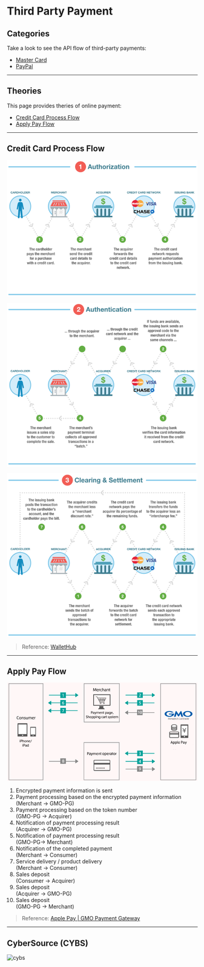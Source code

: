 Third Party Payment
===================

Categories
----------

Take a look to see the API flow of third-party payments:

- [Master Card](master-card)
- [PayPal](paypal)

---

Theories
--------

This page provides theries of online payment:

- [Credit Card Process Flow](#credit-card-process-flow)
- [Apply Pay Flow](#apply-pay-flow)

---

Credit Card Process Flow
------------------------

![Credit Card Process Flow 01](https://raw.githubusercontent.com/yidas/web-service-architectures/master/third-party-payment/transaction_flow_01.png)

![Credit Card Process Flow 02](https://raw.githubusercontent.com/yidas/web-service-architectures/master/third-party-payment/transaction_flow_02.png)

![Credit Card Process Flow 03](https://raw.githubusercontent.com/yidas/web-service-architectures/master/third-party-payment/transaction_flow_03.png)

> Reference: [WalletHub](https://wallethub.com/edu/credit-card-transaction/25511/)

---

Apply Pay Flow
--------------

![Apply Pay Flow](https://raw.githubusercontent.com/yidas/web-service-architectures/master/third-party-payment/flow_apple_pay.png)

1. Encrypted payment information is sent
2. Payment processing based on the encrypted payment information  
(Merchant -> GMO-PG)
3. Payment processing based on the token number  
(GMO-PG -> Acquirer)
4. Notification of payment processing result  
(Acquirer -> GMO-PG)
5. Notification of payment processing result  
(GMO-PG-> Merchant)
6. Notification of the completed payment  
(Merchant -> Consumer)
7. Service delivery / product delivery  
(Merchant -> Consumer)
8. Sales deposit  
(Consumer -> Acquirer)
9. Sales deposit  
(Acquirer -> GMO-PG)
10. Sales deposit  
(GMO-PG -> Merchant)

> Reference: [Apple Pay | GMO Payment Gateway](https://www.gmo-pg.com/en/service/mulpay/apple-pay/)

---

CyberSource (CYBS)
------------------

![cybs](https://developer.cybersource.com/content/dam/cybsdeveloper2019/dita/dita-payments/cybs_how.jpg/_jcr_content/renditions/original)
